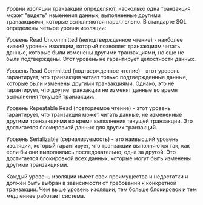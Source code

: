 Уровни изоляции транзакций определяют, насколько одна транзакция может "видеть" изменения данных, выполненные другими транзакциями, которые выполняются параллельно. В стандарте SQL определены четыре уровня изоляции:

Уровень Read Uncommitted (неподтвержденное чтение) - наиболее низкий уровень изоляции, который позволяет транзакциям читать данные, которые были изменены другими транзакциями, но еще не были подтверждены. Этот уровень не гарантирует целостности данных.

Уровень Read Committed (подтвержденное чтение) - этот уровень гарантирует, что транзакция читает только подтвержденные данные, которые были изменены другими транзакциями. Однако, это не гарантирует, что другие транзакции не изменят данные во время выполнения текущей транзакции.

Уровень Repeatable Read (повторяемое чтение) - этот уровень гарантирует, что транзакция может читать данные, не измененные другими транзакциями во время выполнения текущей транзакции. Это достигается блокировкой данных для других транзакций.

Уровень Serializable (сериализуемость) - это наивысший уровень изоляции, который гарантирует, что транзакции выполняются так, как если бы они выполнялись последовательно, одна за другой. Это достигается блокировкой всех данных, которые могут быть изменены другими транзакциями.

Каждый уровень изоляции имеет свои преимущества и недостатки и должен быть выбран в зависимости от требований к конкретной транзакции. Чем выше уровень изоляции, тем больше блокировок и тем медленнее работает система.